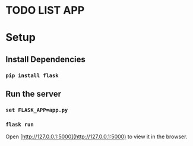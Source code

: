 # TODO LIST APP

# Setup

## Install Dependencies
### `pip install flask`

## Run the server
### `set FLASK_APP=app.py`

### `flask run`
Open [http://127.0.0.1:5000](http://127.0.0.1:5000) to view it in the browser.
